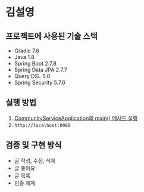 # 김설영 
## 프로젝트에 사용된 기술 스택
- Gradle 7.6
- Java 1.8
- Spring Boot 2.7.8
- Spring Data JPA 2.7.7
- Query DSL 5.0
- Spring Security 5.7.6

## 실행 방법
1. [CommunityServiceApplication의 main() 메서드 실행](src/main/java/com/kimsy/community_service/CommunityServiceApplication.java)
2. `http://localhost:8080`

## 검증 및 구현 방식 
- 글 작성, 수정, 삭제 
- 글 좋아요
- 글 목록 
- 인증 체계